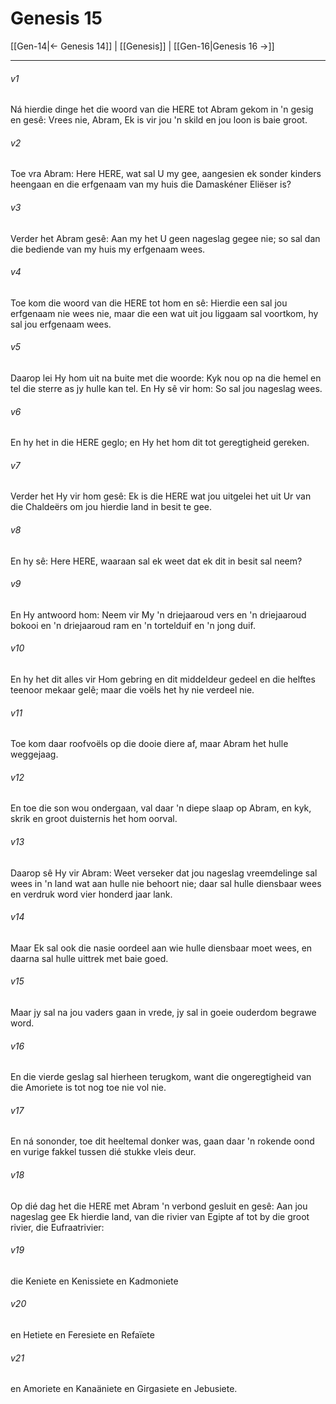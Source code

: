 # Genesis 15

[[Gen-14|← Genesis 14]] | [[Genesis]] | [[Gen-16|Genesis 16 →]]
***

###### v1
Ná hierdie dinge het die woord van die HERE tot Abram gekom in 'n gesig en gesê: Vrees nie, Abram, Ek is vir jou 'n skild en jou loon is baie groot. 
###### v2
Toe vra Abram: Here HERE, wat sal U my gee, aangesien ek sonder kinders heengaan en die erfgenaam van my huis die Damaskéner Eliëser is? 
###### v3
Verder het Abram gesê: Aan my het U geen nageslag gegee nie; so sal dan die bediende van my huis my erfgenaam wees. 
###### v4
Toe kom die woord van die HERE tot hom en sê: Hierdie een sal jou erfgenaam nie wees nie, maar die een wat uit jou liggaam sal voortkom, hy sal jou erfgenaam wees. 
###### v5
Daarop lei Hy hom uit na buite met die woorde: Kyk nou op na die hemel en tel die sterre as jy hulle kan tel. En Hy sê vir hom: So sal jou nageslag wees. 
###### v6
En hy het in die HERE geglo; en Hy het hom dit tot geregtigheid gereken. 
###### v7
Verder het Hy vir hom gesê: Ek is die HERE wat jou uitgelei het uit Ur van die Chaldeërs om jou hierdie land in besit te gee. 
###### v8
En hy sê: Here HERE, waaraan sal ek weet dat ek dit in besit sal neem? 
###### v9
En Hy antwoord hom: Neem vir My 'n driejaaroud vers en 'n driejaaroud bokooi en 'n driejaaroud ram en 'n tortelduif en 'n jong duif. 
###### v10
En hy het dit alles vir Hom gebring en dit middeldeur gedeel en die helftes teenoor mekaar gelê; maar die voëls het hy nie verdeel nie. 
###### v11
Toe kom daar roofvoëls op die dooie diere af, maar Abram het hulle weggejaag. 
###### v12
En toe die son wou ondergaan, val daar 'n diepe slaap op Abram, en kyk, skrik en groot duisternis het hom oorval. 
###### v13
Daarop sê Hy vir Abram: Weet verseker dat jou nageslag vreemdelinge sal wees in 'n land wat aan hulle nie behoort nie; daar sal hulle diensbaar wees en verdruk word vier honderd jaar lank. 
###### v14
Maar Ek sal ook die nasie oordeel aan wie hulle diensbaar moet wees, en daarna sal hulle uittrek met baie goed. 
###### v15
Maar jy sal na jou vaders gaan in vrede, jy sal in goeie ouderdom begrawe word. 
###### v16
En die vierde geslag sal hierheen terugkom, want die ongeregtigheid van die Amoriete is tot nog toe nie vol nie. 
###### v17
En ná sononder, toe dit heeltemal donker was, gaan daar 'n rokende oond en vurige fakkel tussen dié stukke vleis deur. 
###### v18
Op dié dag het die HERE met Abram 'n verbond gesluit en gesê: Aan jou nageslag gee Ek hierdie land, van die rivier van Egipte af tot by die groot rivier, die Eufraatrivier: 
###### v19
die Keniete en Kenissiete en Kadmoniete 
###### v20
en Hetiete en Feresiete en Refaïete 
###### v21
en Amoriete en Kanaäniete en Girgasiete en Jebusiete. 
